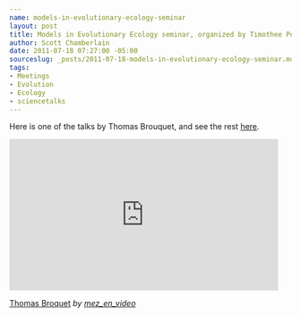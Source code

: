 ```yaml
---
name: models-in-evolutionary-ecology-seminar
layout: post
title: Models in Evolutionary Ecology seminar, organized by Timothee Poisot
author: Scott Chamberlain
date: 2011-07-18 07:27:00 -05:00
sourceslug: _posts/2011-07-18-models-in-evolutionary-ecology-seminar.md
tags:
- Meetings
- Evolution
- Ecology
- sciencetalks
---
```


Here is one of the talks by Thomas Brouquet, and see the rest <a href="http://www.dailymotion.com/playlist/x1mv7l_mez_en_video_cefe-colloque#videoId=xjylea">here</a>.

<iframe frameborder="0" height="270" src="http://www.dailymotion.com/embed/video/xjylea" width="480"></iframe><br />

<a href="http://www.dailymotion.com/video/xjylea_thomas-broquet_tech" target="_blank">Thomas Broquet</a> <i>by <a href="http://www.dailymotion.com/mez_en_video" target="_blank">mez_en_video</a></i>
